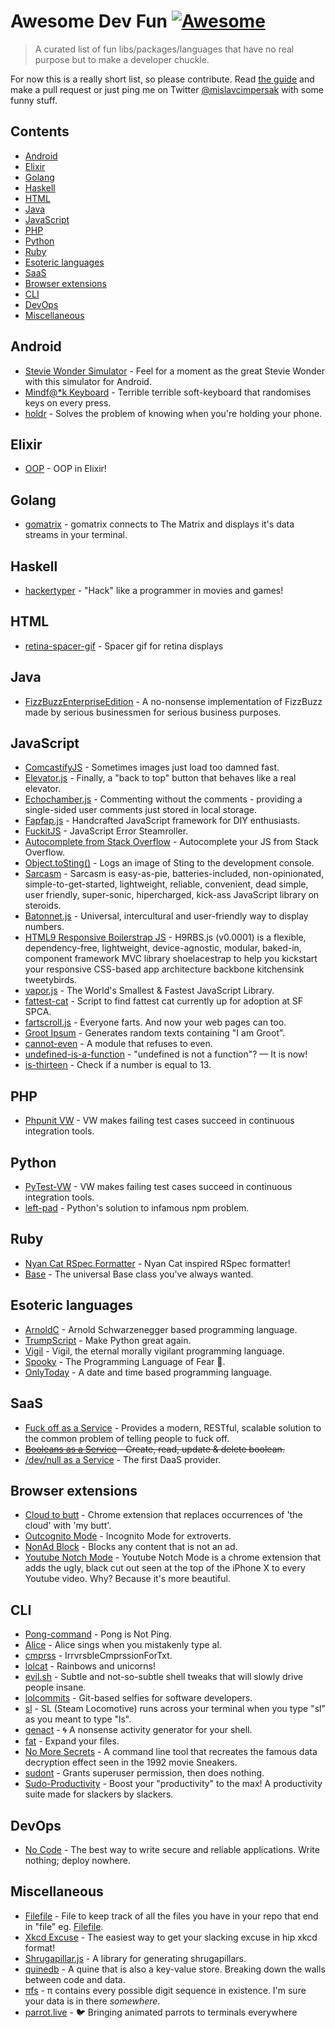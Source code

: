 # Awesome Dev Fun [![Awesome](https://cdn.rawgit.com/sindresorhus/awesome/d7305f38d29fed78fa85652e3a63e154dd8e8829/media/badge.svg)](https://github.com/sindresorhus/awesome)

> A curated list of fun libs/packages/languages that have no real purpose but to make a developer chuckle.

For now this is a really short list, so please contribute. Read [the guide](CONTRIBUTING.md) and make a pull request or just ping me on Twitter [@mislavcimpersak](https://twitter.com/mislavcimpersak) with some funny stuff.


## Contents

- [Android](#android)
- [Elixir](#elixir)
- [Golang](#golang)
- [Haskell](#haskell)
- [HTML](#html)
- [Java](#java)
- [JavaScript](#javascript)
- [PHP](#php)
- [Python](#python)
- [Ruby](#ruby)
- [Esoteric languages](#esoteric-languages)
- [SaaS](#saas)
- [Browser extensions](#browser-extensions)
- [CLI](#cli)
- [DevOps](#devops)
- [Miscellaneous](#miscellaneous)


## Android

- [Stevie Wonder Simulator](https://play.google.com/store/apps/details?id=erseco.soft.stevie.wonder.simulator) - Feel for a moment as the great Stevie Wonder with this simulator for Android.
- [Mindf@*k Keyboard](https://github.com/terriblehackskeyboard/keyboard) - Terrible terrible soft-keyboard that randomises keys on every press.
- [holdr](https://github.com/starakaj/holdr) - Solves the problem of knowing when you're holding your phone.


## Elixir
- [OOP](https://github.com/wojtekmach/oop) - OOP in Elixir!


## Golang
- [gomatrix](https://github.com/GeertJohan/gomatrix) - gomatrix connects to The Matrix and displays it's data streams in your terminal.


## Haskell
- [hackertyper](https://github.com/fgaz/hackertyper) - "Hack" like a programmer in movies and games!

## HTML
- [retina-spacer-gif](https://github.com/ao5357/retina-spacer-gif) - Spacer gif for retina displays

## Java

- [FizzBuzzEnterpriseEdition](https://github.com/EnterpriseQualityCoding/FizzBuzzEnterpriseEdition) - A no-nonsense implementation of FizzBuzz made by serious businessmen for serious business purposes.


## JavaScript

- [ComcastifyJS](https://github.com/theonion/comcastifyjs) - Sometimes images just load too damned fast.
- [Elevator.js](https://github.com/tholman/elevator.js) - Finally, a "back to top" button that behaves like a real elevator.
- [Echochamber.js](https://github.com/tessalt/echo-chamber-js) - Commenting without the comments - providing a single-sided user comments just stored in local storage.
- [Fapfap.js](http://fapfapjs.io) - Handcrafted JavaScript framework for DIY enthusiasts.
- [FuckitJS](https://github.com/mattdiamond/fuckitjs) - JavaScript Error Steamroller.
- [Autocomplete from Stack Overflow](https://emilschutte.com/stackoverflow-autocomplete/) - Autocomplete your JS from Stack Overflow.
- [Object.toSting()](https://github.com/teropa/to-sting) - Logs an image of Sting to the development console.
- [Sarcasm](https://github.com/komlev/sarcasm) - Sarcasm is easy-as-pie, batteries-included, non-opinionated, simple-to-get-started, lightweight, reliable, convenient, dead simple, user friendly, super-sonic, hipercharged, kick-ass JavaScript library on steroids.
- [Batonnet.js](https://github.com/BinaryBrain/Batonnet.js) - Universal, intercultural and user-friendly way to display numbers.
- [HTML9 Responsive Boilerstrap JS](http://html9responsiveboilerstrapjs.com/) - H9RBS.js (v0.0001) is a flexible, dependency-free, lightweight, device-agnostic, modular, baked-in, component framework MVC library shoelacestrap to help you kickstart your responsive CSS-based app architecture backbone kitchensink tweetybirds.
- [vapor.js](https://github.com/madrobby/vapor.js) - The World's Smallest & Fastest JavaScript Library.
- [fattest-cat](https://github.com/lexiross/fattest-cat) - Script to find fattest cat currently up for adoption at SF SPCA.
- [fartscroll.js](https://github.com/theonion/fartscroll.js) - Everyone farts. And now your web pages can too.
- [Groot Ipsum](http://grootipsum.com/) - Generates random texts containing "I am Groot".
- [cannot-even](https://github.com/blakek/cannot-even) - A module that refuses to even.
- [undefined-is-a-function](https://github.com/donavon/undefined-is-a-function) - "undefined is not a function"? — It is now!
- [is-thirteen](https://github.com/jezen/is-thirteen) - Check if a number is equal to 13.


## PHP

- [Phpunit VW](https://github.com/hmlb/phpunit-vw) - VW makes failing test cases succeed in continuous integration tools.


## Python

- [PyTest-VW](https://github.com/The-Compiler/pytest-vw) - VW makes failing test cases succeed in continuous integration tools.
- [left-pad](https://pypi.python.org/pypi/left-pad/) - Python's solution to infamous npm problem.


## Ruby

- [Nyan Cat RSpec Formatter](https://github.com/mattsears/nyan-cat-formatter) - Nyan Cat inspired RSpec formatter!
- [Base](https://github.com/garybernhardt/base) - The universal Base class you've always wanted.


## Esoteric languages

- [ArnoldC](https://github.com/lhartikk/ArnoldC) - Arnold Schwarzenegger based programming language.
- [TrumpScript](https://github.com/samshadwell/TrumpScript) - Make Python great again.
- [Vigil](https://github.com/munificent/vigil) - Vigil, the eternal morally vigilant programming language.
- [Spooky](https://github.com/ftripier/spookyc) - The Programming Language of Fear 🌚.
- [OnlyToday](https://github.com/molnarmark/onlytoday) - A date and time based programming language.


## SaaS

- [Fuck off as a Service](https://github.com/tomdionysus/foaas) - Provides a modern, RESTful, scalable solution to the common problem of telling people to fuck off.
- ~~[Booleans as a Service](https://booleans.io/) - Create, read, update & delete boolean.~~
- [/dev/null as a Service](https://devnull-as-a-service.com) - The first DaaS provider.


## Browser extensions

- [Cloud to butt](https://github.com/panicsteve/cloud-to-butt) - Chrome extension that replaces occurrences of 'the cloud' with 'my butt'.
- [Outcognito Mode](https://github.com/hrldcpr/outcognito-mode) - Incognito Mode for extroverts.
- [NonAd Block](https://chrome.google.com/webstore/detail/nonad-block/mjdphmpknkepficogfmnfhabmlngggip?hl=en-US) - Blocks any content that is not an ad.
- [Youtube Notch Mode](https://chrome.google.com/webstore/detail/youtube-notch-mode/fiklbelmepfnpojheaklfnhfhbfkmibb) - Youtube Notch Mode is a chrome extension that adds the ugly, black cut out seen at the top of the iPhone X to every Youtube video. Why? Because it's more beautiful.


## CLI
- [Pong-command](https://github.com/kurehajime/pong-command) - Pong is Not Ping.
- [Alice](https://github.com/susisu/alice) - Alice sings when you mistakenly type al.
- [cmprss](https://github.com/kurehajime/cmprss) - IrrvrsbleCmprssionForTxt.
- [lolcat](https://github.com/busyloop/lolcat) - Rainbows and unicorns!
- [evil.sh](https://github.com/mathiasbynens/evil.sh) - Subtle and not-so-subtle shell tweaks that will slowly drive people insane.
- [lolcommits](https://github.com/mroth/lolcommits) - Git-based selfies for software developers.
- [sl](https://github.com/mtoyoda/sl) - SL (Steam Locomotive) runs across your terminal when you type "sl" as you meant to type "ls".
- [genact](https://github.com/svenstaro/genact) - 🌀 A nonsense activity generator for your shell.
- [fat](https://github.com/drummyfish/fat) - Expand your files.
- [No More Secrets](https://github.com/bartobri/no-more-secrets) - A command line tool that recreates the famous data decryption effect seen in the 1992 movie Sneakers.
- [sudont](https://github.com/cbondurant/sudont) - Grants superuser permission, then does nothing.
- [Sudo-Productivity](https://github.com/kyle8998/Sudo-Productivity) - Boost your "productivity" to the max! A productivity suite made for slackers by slackers.


## DevOps
- [No Code](https://github.com/kelseyhightower/nocode) - The best way to write secure and reliable applications. Write nothing; deploy nowhere.


## Miscellaneous
- [Filefile](https://github.com/cobyism/Filefile) - File to keep track of all the files you have in your repo that end in "file" eg. [Filefile](Filefile).
- [Xkcd Excuse](https://xkcd-excuse.com) - The easiest way to get your slacking excuse in hip xkcd format!
- [Shrugapillar.js](https://github.com/memeguild/shrugapillar) - A library for generating shrugapillars.
- [quinedb](https://github.com/gfredericks/quinedb) - A quine that is also a key-value store.  Breaking down the walls between code and data.
- [πfs](https://github.com/philipl/pifs) - π contains every possible digit sequence in existence.  I'm sure your data is in there *somewhere*.
- [parrot.live](https://github.com/hugomd/parrot.live) - 🐦 Bringing animated parrots to terminals everywhere
